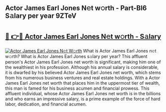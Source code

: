 ## Actor James Earl Jones N𝚎t w𝚘rth - Part-Bl6 S𝚊lary per year 9ZTeV

# <h2><a href="http://gc00rke.nevu.top/?p=Actor+James+Earl+Jones">🔗 👉🔴 Actor James Earl Jones N𝚎t w𝚘rth - S𝚊lary</a></h2>

[![Actor James Earl Jones N𝚎t W𝚘rth](https://i.imgur.com/EBH3L9S.jpeg)](http://gc00rke.nevu.top/?p=Actor+James+Earl+Jones)
What is Actor James Earl Jones n𝚎t w𝚘rth? What is Actor James Earl Jones s𝚊lary per year?
This affluent person's Actor James Earl Jones net worth is significant, making him one of the wealthiest in his profession. Although his annual salary is considerable, it is dwarfed by his believed Actor James Earl Jones net worth, which stems from his numerous business ventures and real estate holdings. With a Actor James Earl Jones net worth that places him in the uppermost tier of wealth, this man is famed for his business acumen and financial prowess. This affluent individual, whose Actor James Earl Jones net worth is in the billions and who earns an impressive salary, is a prime example of the force of hard labor, dedication, and financial acumen.
